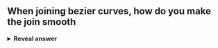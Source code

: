 ## When joining bezier curves, how do you make the join smooth
<details>
<summary><b>Reveal answer</b></summary>
Ensure end pairs of control points are colinear<br><img src="../../../../../media/paste-6c8aebc088be2ca218b04dcd4f270c5ce5bf886d.jpg">
</details>
